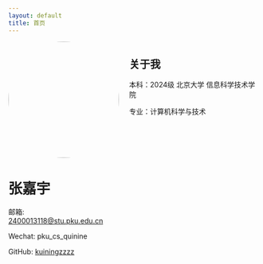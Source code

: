 ```yaml
---
layout: default
title: 首页
---
```


<div class="columns">
  <div class="card">
    <img src="{{ '/assets/images/yui.png' | relative_url }}" alt="头像" style="width:100%; border-radius:50%;">
    <h1>张嘉宇</h1>
    <p> 
      邮箱: <a href="mailto:2400013118@stu.pku.edu.cn">2400013118@stu.pku.edu.cn</a>
    </p>
    <p>
      Wechat: pku_cs_quinine
    </p>
    <p>
      GitHub: <a href="https://github.com/kuiningzzzz" target="_blank">kuiningzzzz</a>
    </p>
  </div>

  <div class="card">
    <h2>关于我</h2>
    <p>本科：2024级 北京大学 信息科学技术学院</p>
    <p>    专业：计算机科学与技术</p>
  </div>
</div>
